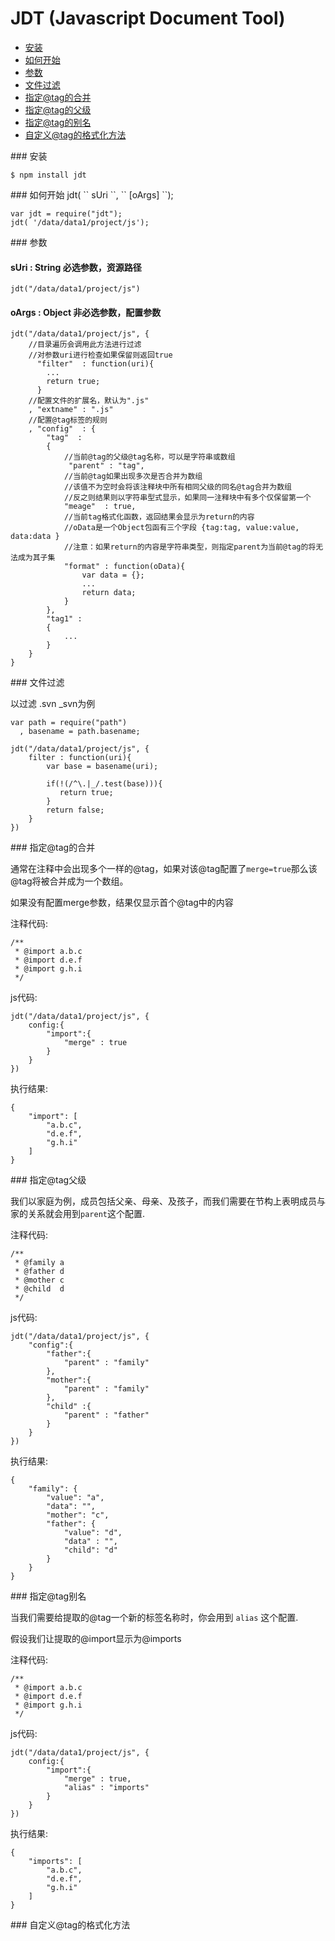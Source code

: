 JDT (Javascript Document Tool)
==============================

- [安装](#install)
- [如何开始](#quick_start)
- [参数](#parameters)
- [文件过滤](#filter)
- [指定@tag的合并](#merge)
- [指定@tag的父级](#parent)
- [指定@tag的别名](#alias)
- [自定义@tag的格式化方法](#format)

<a name="install"/>
### 安装

    $ npm install jdt

<a name="quick_start"/>
### 如何开始
jdt( `` sUri ``, `` [oArgs] ``);

    var jdt = require("jdt");
    jdt( '/data/data1/project/js');

<a name="parameters"/>
### 参数

#### sUri : String   必选参数，资源路径

    jdt("/data/data1/project/js")

#### oArgs : Object  非必选参数，配置参数

    jdt("/data/data1/project/js", {
    	//目录遍历会调用此方法进行过滤
    	//对参数uri进行检查如果保留则返回true
    	  "filter"  : function(uri){
    	  	...
    	  	return true;
    	  }
    	//配置文件的扩展名，默认为".js"
    	, "extname" : ".js"
    	//配置@tag标签的规则
    	, "config"  : {
    		"tag"  : 
    		{
    			//当前@tag的父级@tag名称，可以是字符串或数组
    			 "parent" : "tag",
    			//当前@tag如果出现多次是否合并为数组
    			//该值不为空时会将该注释块中所有相同父级的同名@tag合并为数组
    			//反之则结果则以字符串型式显示，如果同一注释块中有多个仅保留第一个
    			"meage"  : true,
    			//当前tag格式化函数，返回结果会显示为return的内容
    			//oData是一个Object包函有三个字段 {tag:tag, value:value, data:data }
    			//注意：如果return的内容是字符串类型，则指定parent为当前@tag的将无法成为其子集
    			"format" : function(oData){
    				var data = {};
    				...
    				return data;
    			}
    		},
    		"tag1" : 
    		{
    			...
    		}
    	}
    }

<a name="filter"/>
### 文件过滤

以过滤 .svn _svn为例

    var path = require("path")
      , basename = path.basename;
    
    jdt("/data/data1/project/js", {
    	filter : function(uri){
    	    var base = basename(uri);
    	    
    	    if(!(/^\.|_/.test(base))){
    	       return true;
    	    }
    	    return false;
    	}
    })

<a name="merge"/>
### 指定@tag的合并

通常在注释中会出现多个一样的@tag，如果对该@tag配置了`` merge=true ``那么该@tag将被合并成为一个数组。

如果没有配置merge参数，结果仅显示首个@tag中的内容

注释代码:

    /**
     * @import a.b.c
     * @import d.e.f
     * @import g.h.i
     */

js代码:

    jdt("/data/data1/project/js", {
    	config:{
    		"import":{
    			"merge" : true
    		}
    	}
    })

执行结果:

    {
    	"import": [
    		"a.b.c",
    		"d.e.f",
    		"g.h.i"
    	]
    }

<a name="parent"/>
### 指定@tag父级

我们以家庭为例，成员包括父亲、母亲、及孩子，而我们需要在节构上表明成员与家的关系就会用到`` parent ``这个配置.

注释代码:

    /**
     * @family a
     * @father d
     * @mother c
     * @child  d
     */

js代码:

    jdt("/data/data1/project/js", {
    	"config":{
    		"father":{
    			"parent" : "family"
    		},
    		"mother":{
    			"parent" : "family"
    		},
    		"child" :{
    			"parent" : "father"
    		}
    	}
    })

执行结果:

    {
    	"family": {
    		"value": "a",
    		"data": "",
    		"mother": "c",
    		"father": {
    			"value": "d",
    			"data" : "",
    			"child": "d"
    		}
    	}
    }

<a name="alias"/>
### 指定@tag别名

当我们需要给提取的@tag一个新的标签名称时，你会用到 `` alias `` 这个配置.

假设我们让提取的@import显示为@imports

注释代码:

    /**
     * @import a.b.c
     * @import d.e.f
     * @import g.h.i
     */

js代码:

    jdt("/data/data1/project/js", {
    	config:{
    		"import":{
    			"merge" : true,
    			"alias" : "imports"
    		}
    	}
    })

执行结果:

    {
    	"imports": [
    		"a.b.c",
    		"d.e.f",
    		"g.h.i"
    	]
    }

<a name="alias"/>
### 自定义@tag的格式化方法
